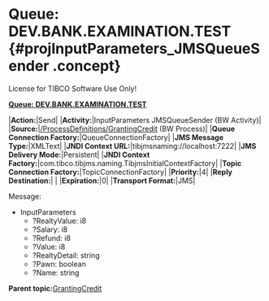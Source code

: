 # Queue: DEV.BANK.EXAMINATION.TEST {#projInputParameters_JMSQueueSender .concept}

License for TIBCO Software Use Only!

**[Queue: DEV.BANK.EXAMINATION.TEST](../msgs/dest_Id110.md)**

|**Action:**|Send|
|**Activity:**|InputParameters JMSQueueSender \(BW Activity\)|
|**Source:**|[/ProcessDefinitions/GrantingCredit](../../../projects/GrantingCredit/ProcessDefinitions/GrantingCredit.process.md) \(BW Process\)|
|**Queue Connection Factory:**|QueueConnectionFactory|
|**JMS Message Type:**|XMLText|
|**JNDI Context URL:**|tibjmsnaming://localhost:7222|
|**JMS Delivery Mode:**|Persistent|
|**JNDI Context Factory:**|com.tibco.tibjms.naming.TibjmsInitialContextFactory|
|**Topic Connection Factory:**|TopicConnectionFactory|
|**Priority:**|4|
|**Reply Destination:**| |
|**Expiration:**|0|
|**Transport Format:**|JMS|

Message:

-   InputParameters
    -   ?RealtyValue: i8
    -   ?Salary: i8
    -   ?Refund: i8
    -   ?Value: i8
    -   ?RealtyDetail: string
    -   ?Pawn: boolean
    -   ?Name: string

**Parent topic:**[GrantingCredit](../../../crossref/dest/projs/GrantingCredit.md)

